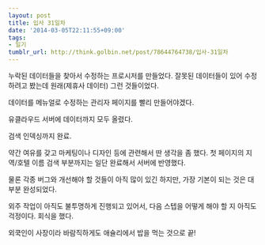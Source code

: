 ```yaml
---
layout: post
title: 입사 31일차
date: '2014-03-05T22:11:55+09:00'
tags:
- 일기
tumblr_url: http://think.golbin.net/post/78644764738/입사-31일차
---
```

누락된 데이터들을 찾아서 수정하는 프로시저를 만들었다.
잘못된 데이터들이 있어 수정하려고 봤는데 원래(제휴사 데이터) 그런 것들이었다.

데이터를 메뉴얼로 수정하는 관리자 페이지를 빨리 만들어야겠다.

유클라우드 서버에 데이터까지 모두 올렸다.

검색 인덱싱까지 완료.

약간 여유를 갖고 마케팅이나 디자인 등에 관련해서 딴 생각을 좀 했다.
첫 페이지의 지역/호텔 이름 검색 부분까지는 일단 완료해서 서버에 반영했다.

물론 각종 버그와 개선해야 할 것들이 아직 많이 있긴 하지만, 가장 기본이 되는 것은 대부분 완성되었다.

외주 작업이 아직도 불투명하게 진행되고 있어서, 다음 스텝을 어떻게 해야 할 지 아직도 걱정이다.
회식을 했다.

외쿡인이 사장이라 바람직하게도 애슐리에서 밥을 먹는 것으로 끝!

